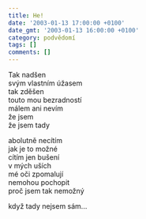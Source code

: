 ```yaml
---
title: He!
date: '2003-01-13 17:00:00 +0100'
date_gmt: '2003-01-13 16:00:00 +0100'
category: podvědomí
tags: []
comments: []
---
```


<p>Tak nadšen<br>svým vlastním úžasem<br>tak zděšen<br>touto mou bezradností<br>málem ani nevím<br>že jsem<br>že jsem tady</p>
<p>abolutně necítím<br>jak je to možné<br>cítím jen bušení<br>v mých uších<br>mé oči zpomalují<br>nemohou pochopit<br>proč jsem tak nemožný</p>
<p>když tady nejsem sám...</p>
